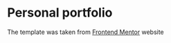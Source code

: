 # Personal portfolio

The template was taken from [Frontend Mentor](https://www.frontendmentor.io/) website
